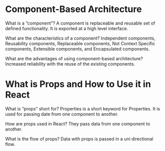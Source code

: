 # Component-Based Architecture 

What is a “component”?  A component is replaceable and reusable set of defined functionality. It is exported at a high level interface. 

What are the characteristics of a component? Independent components, Reusability components, Replaceable components, Not Context Specific components, Extensible 
components, and Encapsulated components.

What are the advantages of using component-based architecture? Increased reliability with the reuse of the existing components.

# What is Props and How to Use it in React

What is “props” short for? Properties is a short keyword for Properties. It is used for passing date from one component to another. 

How are props used in React? They pass data from one component to another. 

What is the flow of props? Data with props is passed in a uni directional flow. 
